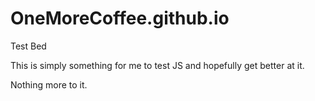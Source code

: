 # OneMoreCoffee.github.io
Test Bed

This is simply something for me to test JS and hopefully get better at it.

Nothing more to it.
